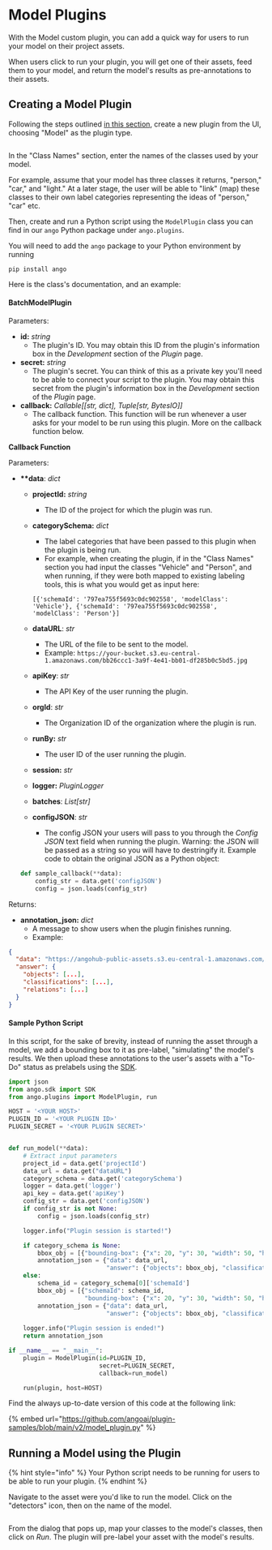 # Model Plugins

With the Model custom plugin, you can add a quick way for users to run your model on their project assets.

When users click to run your plugin, you will get one of their assets, feed them to your model, and return the model's results as pre-annotations to their assets.

## Creating a Model Plugin

Following the steps outlined [in this section](./#creating-a-new-plugin), create a new plugin from the UI, choosing "Model" as the plugin type.

<figure><img src="../../.gitbook/assets/image (373).png" alt=""><figcaption></figcaption></figure>

In the "Class Names" section, enter the names of the classes used by your model.

For example, assume that your model has three classes it returns, "person," "car," and "light." At a later stage, the user will be able to "link" (map) these classes to their own label categories representing the ideas of "person," "car" etc.

Then, create and run a Python script using the `ModelPlugin` class you can find in our `ango` Python package under `ango.plugins`.

You will need to add the `ango` package to your Python environment by running

```
pip install ango
```

Here is the class's documentation, and an example:

#### BatchModelPlugin

Parameters:

* **id:** _string_
  * The plugin's ID. You may obtain this ID from the plugin's information box in the _Development_ section of the _Plugin_ page.
* **secret:** _string_
  * The plugin's secret. You can think of this as a private key you'll need to be able to connect your script to the plugin. You may obtain this secret from the plugin's information box in the _Development_ section of the _Plugin_ page.
* **callback:** _Callable\[\[str, dict], Tuple\[str, BytesIO]]_
  * The callback function. This function will be run whenever a user asks for your model to be run using this plugin. More on the callback function below.

**Callback Function**

Parameters:

*   **\*\*data**: _dict_

    * **projectId:** _string_
      * The ID of the project for which the plugin was run.
    *   **categorySchema:** _dict_

        * The label categories that have been passed to this plugin when the plugin is being run.
        * For example, when creating the plugin, if in the "Class Names" section you had input the classes "Vehicle" and "Person", and when running, if they were both mapped to existing labeling tools, this is what you would get as input here:

        ```
        [{'schemaId': '797ea755f5693c0dc902558', 'modelClass': 'Vehicle'}, {'schemaId': '797ea755f5693c0dc902558', 'modelClass': 'Person'}]
        ```
    * **dataURL**: _str_
      * The URL of the file to be sent to the model.
      * Example: `https://your-bucket.s3.eu-central-1.amazonaws.com/bb26ccc1-3a9f-4e41-bb01-df285b0c5bd5.jpg`
    * **apiKey**: _str_
      * The API Key of the user running the plugin.
    * **orgId**: _str_
      * The Organization ID of the organization where the plugin is run.
    * **runBy:** _str_
      * The user ID of the user running the plugin.
    * **session:** _str_
    * **logger:** _PluginLogger_
    * **batches**: _List\[str]_
    * **configJSON**: _str_
      * The config JSON your users will pass to you through the _Config JSON_ text field when running the plugin. Warning: the JSON will be passed as a string so you will have to destringify it. Example code to obtain the original JSON as a Python object:

    ```python
    def sample_callback(**data):
        config_str = data.get('configJSON')
        config = json.loads(config_str)
    ```

Returns:

* **annotation\_json:** _dict_
  * A message to show users when the plugin finishes running.
  * Example:

```json
{
  "data": "https://angohub-public-assets.s3.eu-central-1.amazonaws.com/bb26ccc1-3a9f-4e41-bb01-df285b0c5bd5.jpg",
  "answer": {
    "objects": [...],
    "classifications": [...],
    "relations": [...]
  }
}
```

#### Sample Python Script

In this script, for the sake of brevity, instead of running the asset through a model, we add a bounding box to it as pre-label, "simulating" the model's results. We then upload these annotations to the user's assets with a "To-Do" status as prelabels using the [SDK](../../sdk/sdk-documentation.md).

```python
import json
from ango.sdk import SDK
from ango.plugins import ModelPlugin, run

HOST = '<YOUR HOST>'
PLUGIN_ID = '<YOUR PLUGIN ID>'
PLUGIN_SECRET = '<YOUR PLUGIN SECRET>'


def run_model(**data):
    # Extract input parameters
    project_id = data.get('projectId')
    data_url = data.get("dataURL")
    category_schema = data.get('categorySchema')
    logger = data.get('logger')
    api_key = data.get('apiKey')
    config_str = data.get('configJSON')
    if config_str is not None:
        config = json.loads(config_str)

    logger.info("Plugin session is started!")

    if category_schema is None:
        bbox_obj = [{"bounding-box": {"x": 20, "y": 30, "width": 50, "height": 60} }]
        annotation_json = {"data": data_url,
                           "answer": {"objects": bbox_obj, "classifications": [], "relations": []}}
    else:
        schema_id = category_schema[0]['schemaId']
        bbox_obj = [{"schemaId": schema_id,
                     "bounding-box": {"x": 20, "y": 30, "width": 50, "height": 60} }]
        annotation_json = {"data": data_url,
                           "answer": {"objects": bbox_obj, "classifications": [], "relations": []}}
    
    logger.info("Plugin session is ended!")
    return annotation_json

if __name__ == "__main__":
    plugin = ModelPlugin(id=PLUGIN_ID,
                         secret=PLUGIN_SECRET,
                         callback=run_model)

    run(plugin, host=HOST)
```

Find the always up-to-date version of this code at the following link:

{% embed url="https://github.com/angoai/plugin-samples/blob/main/v2/model_plugin.py" %}

## Running a Model using the Plugin

{% hint style="info" %}
Your Python script needs to be running for users to be able to run your plugin.
{% endhint %}

Navigate to the asset were you'd like to run the model. Click on the "detectors" icon, then on the name of the model.

<figure><img src="../../.gitbook/assets/image (25).png" alt=""><figcaption></figcaption></figure>

From the dialog that pops up, map your classes to the model's classes, then click on _Run_. The plugin will pre-label your asset with the model's results.
